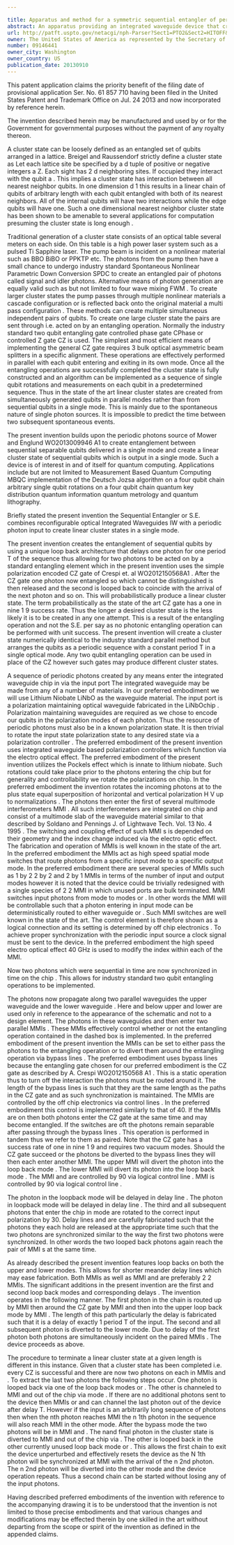 ```yaml
---

title: Apparatus and method for a symmetric sequential entangler of periodic photons in a single input and output mode
abstract: An apparatus providing an integrated waveguide device that creates entanglement between a symmetrical sequence of periodically spaced (in time) photons in a single input and output mode. The invention comprises a polarization maintaining integrated waveguide chip containing a number of delay lines, integrated multimode interferometers with the potential for rapid switching, a polarization controller and off chip computer logic and timing.
url: http://patft.uspto.gov/netacgi/nph-Parser?Sect1=PTO2&Sect2=HITOFF&p=1&u=%2Fnetahtml%2FPTO%2Fsearch-adv.htm&r=1&f=G&l=50&d=PALL&S1=09146441&OS=09146441&RS=09146441
owner: The United States of America as represented by the Secretary of the Air Force
number: 09146441
owner_city: Washington
owner_country: US
publication_date: 20130910
---
```

This patent application claims the priority benefit of the filing date of provisional application Ser. No. 61 857 710 having been filed in the United States Patent and Trademark Office on Jul. 24 2013 and now incorporated by reference herein.

The invention described herein may be manufactured and used by or for the Government for governmental purposes without the payment of any royalty thereon.

A cluster state can be loosely defined as an entangled set of qubits arranged in a lattice. Breigel and Raussendorf strictly define a cluster state as Let each lattice site be specified by a d tuple of positive or negative integers a Z. Each sight has 2 d neighboring sites. If occupied they interact with the qubit a . This implies a cluster state has interaction between all nearest neighbor qubits. In one dimension d 1 this results in a linear chain of qubits of arbitrary length with each qubit entangled with both of its nearest neighbors. All of the internal qubits will have two interactions while the edge qubits will have one. Such a one dimensional nearest neighbor cluster state has been shown to be amenable to several applications for computation presuming the cluster state is long enough .

Traditional generation of a cluster state consists of an optical table several meters on each side. On this table is a high power laser system such as a pulsed Ti Sapphire laser. The pump beam is incident on a nonlinear material such as BBO BiBO or PPKTP etc. The photons from the pump then have a small chance to undergo industry standard Spontaneous Nonlinear Parametric Down Conversion SPDC to create an entangled pair of photons called signal and idler photons. Alternative means of photon generation are equally valid such as but not limited to four wave mixing FWM . To create larger cluster states the pump passes through multiple nonlinear materials a cascade configuration or is reflected back onto the original material a multi pass configuration . These methods can create multiple simultaneous independent pairs of qubits. To create one large cluster state the pairs are sent through i.e. acted on by an entangling operation. Normally the industry standard two qubit entangling gate controlled phase gate CPhase or controlled Z gate CZ is used. The simplest and most efficient means of implementing the general CZ gate requires 3 bulk optical asymmetric beam splitters in a specific alignment. These operations are effectively performed in parallel with each qubit entering and exiting in its own mode. Once all the entangling operations are successfully completed the cluster state is fully constructed and an algorithm can be implemented as a sequence of single qubit rotations and measurements on each qubit in a predetermined sequence. Thus in the state of the art linear cluster states are created from simultaneously generated qubits in parallel modes rather than from sequential qubits in a single mode. This is mainly due to the spontaneous nature of single photon sources. It is impossible to predict the time between two subsequent spontaneous events.

The present invention builds upon the periodic photons source of Mower and Englund WO2013009946 A1 to create entanglement between sequential separable qubits delivered in a single mode and create a linear cluster state of sequential qubits which is output in a single mode. Such a device is of interest in and of itself for quantum computing. Applications include but are not limited to Measurement Based Quantum Computing MBQC implementation of the Deutsch Jozsa algorithm on a four qubit chain arbitrary single qubit rotations on a four qubit chain quantum key distribution quantum information quantum metrology and quantum lithography.

Briefly stated the present invention the Sequential Entangler or S.E. combines reconfigurable optical Integrated Waveguides IW with a periodic photon input to create linear cluster states in a single mode.

The present invention creates the entanglement of sequential qubits by using a unique loop back architecture that delays one photon for one period T of the sequence thus allowing for two photons to be acted on by a standard entangling element which in the present invention uses the simple polarization encoded CZ gate of Crespi et. al WO2012150568A1 . After the CZ gate one photon now entangled so which cannot be distinguished is then released and the second is looped back to coincide with the arrival of the next photon and so on. This will probabilistically produce a linear cluster state. The term probabilistically as the state of the art CZ gate has a one in nine 1 9 success rate. Thus the longer a desired cluster state is the less likely it is to be created in any one attempt. This is a result of the entangling operation and not the S.E. per say as no photonic entangling operation can be performed with unit success. The present invention will create a cluster state numerically identical to the industry standard parallel method but arranges the qubits as a periodic sequence with a constant period T in a single optical mode. Any two qubit entangling operation can be used in place of the CZ however such gates may produce different cluster states.

A sequence of periodic photons created by any means enter the integrated waveguide chip in via the input port The integrated waveguide may be made from any of a number of materials. In our preferred embodiment we will use Lithium Niobate LiNbO as the waveguide material. The input port is a polarization maintaining optical waveguide fabricated in the LiNbOchip . Polarization maintaining waveguides are required as we chose to encode our qubits in the polarization modes of each photon. Thus the resource of periodic photons must also be in a known polarization state. It is then trivial to rotate the input state polarization state to any desired state via a polarization controller . The preferred embodiment of the present invention uses integrated waveguide based polarization controllers which function via the electro optical effect. The preferred embodiment of the present invention utilizes the Pockels effect which is innate to lithium niobate. Such rotations could take place prior to the photons entering the chip but for generality and controllability we rotate the polarizations on chip. In the preferred embodiment the invention rotates the incoming photons at to the plus state equal superposition of horizontal and vertical polarization H V up to normalizations . The photons then enter the first of several multimode interferometers MMI . All such interferometers are integrated on chip and consist of a multimode slab of the waveguide material similar to that described by Soldano and Pennings J. of Lightwave Tech. Vol. 13 No. 4 1995 . The switching and coupling effect of such MMI s is depended on their geometry and the index change induced via the electro optic effect. The fabrication and operation of MMIs is well known in the state of the art. In the preferred embodiment the MMIs act as high speed spatial mode switches that route photons from a specific input mode to a specific output mode. In the preferred embodiment there are several species of MMIs such as 1 by 2 2 by 2 and 2 by 1 MMIs in terms of the number of input and output modes however it is noted that the device could be trivially redesigned with a single species of 2 2 MMI in which unused ports are bulk terminated. MMI switches input photons from mode to modes or . In other words the MMI will be controllable such that a photon entering in input mode can be deterministically routed to either waveguide or . Such MMI switches are well known in the state of the art. The control element is therefore shown as a logical connection and its setting is determined by off chip electronics . To achieve proper synchronization with the periodic input source a clock signal must be sent to the device. In the preferred embodiment the high speed electro optical effect 40 GHz is used to modify the index within each of the MMI.

Now two photons which were sequential in time are now synchronized in time on the chip . This allows for industry standard two qubit entangling operations to be implemented.

The photons now propagate along two parallel waveguides the upper waveguide and the lower waveguide . Here and below upper and lower are used only in reference to the appearance of the schematic and not to a design element. The photons in these waveguides and then enter two parallel MMIs . These MMIs effectively control whether or not the entangling operation contained in the dashed box is implemented. In the preferred embodiment of the present invention the MMIs can be set to either pass the photons to the entangling operation or to divert them around the entangling operation via bypass lines . The preferred embodiment uses bypass lines because the entangling gate chosen for our preferred embodiment is the CZ gate as described by A. Crespi WO2012150568 A1 . This is a static operation thus to turn off the interaction the photons must be routed around it. The length of the bypass lines is such that they are the same length as the paths in the CZ gate and as such synchronization is maintained. The MMIs are controlled by the off chip electronics via control lines . In the preferred embodiment this control is implemented similarly to that of 40. If the MMIs are on then both photons enter the CZ gate at the same time and may become entangled. If the switches are oft the photons remain separable after passing through the bypass lines . This operation is performed in tandem thus we refer to them as paired. Note that the CZ gate has a success rate of one in nine 1 9 and requires two vacuum modes. Should the CZ gate succeed or the photons be diverted to the bypass lines they will then each enter another MMI. The upper MMI will divert the photon into the loop back mode . The lower MMI will divert its photon into the loop back mode . The MMI and are controlled by 90 via logical control line . MMI is controlled by 90 via logical control line .

The photon in the loopback mode will be delayed in delay line . The photon in loopback mode will be delayed in delay line . The third and all subsequent photons that enter the chip in mode are rotated to the correct input polarization by 30. Delay lines and are carefully fabricated such that the photons they each hold are released at the appropriate time such that the two photons are synchronized similar to the way the first two photons were synchronized. In other words the two looped back photons again reach the pair of MMI s at the same time.

As already described the present invention features loop backs on both the upper and lower modes. This allows for shorter meander delay lines which may ease fabrication. Both MMIs as well as MMI and are preferably 2 2 MMIs. The significant additions in the present invention are the first and second loop back modes and corresponding delays . The invention operates in the following manner. The first photon in the chain is routed up by MMI then around the CZ gate by MMI and then into the upper loop back mode by MMI . The length of this path particularly the delay is fabricated such that it is a delay of exactly 1 period T of the input. The second and all subsequent photon is diverted to the lower mode. Due to delay of the first photon both photons are simultaneously incident on the paired MMIs . The device proceeds as above.

The procedure to terminate a linear cluster state at a given length is different in this instance. Given that a cluster state has been completed i.e. every CZ is successful and there are now two photons on each in MMIs and . To extract the last two photons the following steps occur. One photon is looped back via one of the loop back modes or . The other is channeled to MMI and out of the chip via mode . If there are no additional photons sent to the device then MMIs or and can channel the last photon out of the device after delay T. However if the input is an arbitrarily long sequence of photons then when the nth photon reaches MMI the n 1th photon in the sequence will also reach MMI in the other mode. After the bypass mode the two photons will be in MMI and . The nand final photon in the cluster state is diverted to MMI and out of the chip via . The other is looped back in the other currently unused loop back mode or . This allows the first chain to exit the device unperturbed and effectively resets the device as the N 1th photon will be synchronized at MMI with the arrival of the n 2nd photon. The n 2nd photon will be diverted into the other mode and the device operation repeats. Thus a second chain can be started without losing any of the input photons.

Having described preferred embodiments of the invention with reference to the accompanying drawing it is to be understood that the invention is not limited to those precise embodiments and that various changes and modifications may be effected therein by one skilled in the art without departing from the scope or spirit of the invention as defined in the appended claims.

